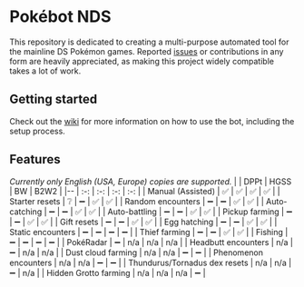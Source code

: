 # Pokébot NDS
This repository is dedicated to creating a multi-purpose automated tool for the mainline DS Pokémon games. Reported [issues](https://github.com/wyanido/pokebot-nds/issues) or contributions in any form are heavily appreciated, as making this project widely compatible takes a lot of work.

## Getting started
Check out the [wiki](https://github.com/wyanido/pokebot-nds/wiki) for more information on how to use the bot, including the setup process.

## Features

_Currently only English (USA, Europe) copies are supported._
|  						| DPPt | HGSS | BW | B2W2 | 
|--						| :-: | :-: | :-: | :-: |
| Manual (Assisted)     | ✅ | ✅ | ✅ | ✅ |
| Starter resets 		| ❔ | ➖ | ✅ | ✅ |
| Random encounters		| ➖ | ➖ | ✅ | ✅ |
| Auto-catching			| ➖ | ➖ | ✅ | ✅ |
| Auto-battling			| ➖ | ➖ | ✅ | ✅ |
| Pickup farming		| ➖ | ➖ | ✅ | ✅ |
| Gift resets 			| ➖ | ➖ | ✅ | ✅ |
| Egg hatching			| ➖ | ➖ | ✅ | ✅ |
| Static encounters 	| ➖ | ➖ | ➖ | ➖ |
| Thief farming			| ➖ | ➖ | ✅ | ✅ |
| Fishing			   	| ➖ | ➖ | ➖ | ➖ |
| PokéRadar			   	| ➖ | n/a | n/a | n/a |
| Headbutt encounters			   	| n/a | ➖ | n/a | n/a |
| Dust cloud farming	| n/a | n/a | ➖ | ➖ |
| Phenomenon encounters	| n/a | n/a | ➖ | ➖ |
| Thundurus/Tornadus dex resets	| n/a | n/a | ➖ | n/a |
| Hidden Grotto farming	| n/a | n/a | n/a | ➖ |

